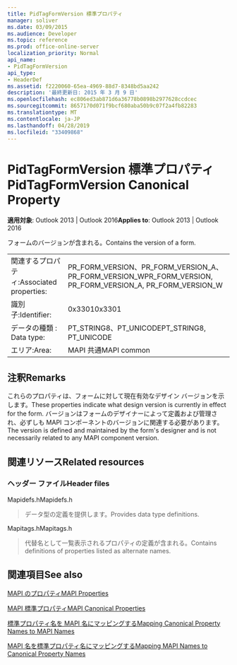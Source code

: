 ```yaml
---
title: PidTagFormVersion 標準プロパティ
manager: soliver
ms.date: 03/09/2015
ms.audience: Developer
ms.topic: reference
ms.prod: office-online-server
localization_priority: Normal
api_name:
- PidTagFormVersion
api_type:
- HeaderDef
ms.assetid: f2220060-65ea-4969-88d7-8348bd5aa242
description: '最終更新日: 2015 年 3 月 9 日'
ms.openlocfilehash: ec806ed3ab871d6a36778b0898b2977628ccdcec
ms.sourcegitcommit: 8657170d071f9bcf680aba50b9c07f2a4fb82283
ms.translationtype: MT
ms.contentlocale: ja-JP
ms.lasthandoff: 04/28/2019
ms.locfileid: "33409868"
---
```

# <a name="pidtagformversion-canonical-property"></a><span data-ttu-id="85843-103">PidTagFormVersion 標準プロパティ</span><span class="sxs-lookup"><span data-stu-id="85843-103">PidTagFormVersion Canonical Property</span></span>

  
  
<span data-ttu-id="85843-104">**適用対象**: Outlook 2013 | Outlook 2016</span><span class="sxs-lookup"><span data-stu-id="85843-104">**Applies to**: Outlook 2013 | Outlook 2016</span></span> 
  
<span data-ttu-id="85843-105">フォームのバージョンが含まれる。</span><span class="sxs-lookup"><span data-stu-id="85843-105">Contains the version of a form.</span></span> 
  
|||
|:-----|:-----|
|<span data-ttu-id="85843-106">関連するプロパティ:</span><span class="sxs-lookup"><span data-stu-id="85843-106">Associated properties:</span></span>  <br/> |<span data-ttu-id="85843-107">PR_FORM_VERSION、PR_FORM_VERSION_A、PR_FORM_VERSION_W</span><span class="sxs-lookup"><span data-stu-id="85843-107">PR_FORM_VERSION, PR_FORM_VERSION_A, PR_FORM_VERSION_W</span></span>  <br/> |
|<span data-ttu-id="85843-108">識別子:</span><span class="sxs-lookup"><span data-stu-id="85843-108">Identifier:</span></span>  <br/> |<span data-ttu-id="85843-109">0x3301</span><span class="sxs-lookup"><span data-stu-id="85843-109">0x3301</span></span>  <br/> |
|<span data-ttu-id="85843-110">データの種類 : </span><span class="sxs-lookup"><span data-stu-id="85843-110">Data type:</span></span>  <br/> |<span data-ttu-id="85843-111">PT_STRING8、PT_UNICODE</span><span class="sxs-lookup"><span data-stu-id="85843-111">PT_STRING8, PT_UNICODE</span></span>  <br/> |
|<span data-ttu-id="85843-112">エリア:</span><span class="sxs-lookup"><span data-stu-id="85843-112">Area:</span></span>  <br/> |<span data-ttu-id="85843-113">MAPI 共通</span><span class="sxs-lookup"><span data-stu-id="85843-113">MAPI common</span></span>  <br/> |
   
## <a name="remarks"></a><span data-ttu-id="85843-114">注釈</span><span class="sxs-lookup"><span data-stu-id="85843-114">Remarks</span></span>

<span data-ttu-id="85843-115">これらのプロパティは、フォームに対して現在有効なデザイン バージョンを示します。</span><span class="sxs-lookup"><span data-stu-id="85843-115">These properties indicate what design version is currently in effect for the form.</span></span> <span data-ttu-id="85843-116">バージョンはフォームのデザイナーによって定義および管理され、必ずしも MAPI コンポーネントのバージョンに関連する必要があります。</span><span class="sxs-lookup"><span data-stu-id="85843-116">The version is defined and maintained by the form's designer and is not necessarily related to any MAPI component version.</span></span> 
  
## <a name="related-resources"></a><span data-ttu-id="85843-117">関連リソース</span><span class="sxs-lookup"><span data-stu-id="85843-117">Related resources</span></span>

### <a name="header-files"></a><span data-ttu-id="85843-118">ヘッダー ファイル</span><span class="sxs-lookup"><span data-stu-id="85843-118">Header files</span></span>

<span data-ttu-id="85843-119">Mapidefs.h</span><span class="sxs-lookup"><span data-stu-id="85843-119">Mapidefs.h</span></span>
  
> <span data-ttu-id="85843-120">データ型の定義を提供します。</span><span class="sxs-lookup"><span data-stu-id="85843-120">Provides data type definitions.</span></span>
    
<span data-ttu-id="85843-121">Mapitags.h</span><span class="sxs-lookup"><span data-stu-id="85843-121">Mapitags.h</span></span>
  
> <span data-ttu-id="85843-122">代替名として一覧表示されるプロパティの定義が含まれる。</span><span class="sxs-lookup"><span data-stu-id="85843-122">Contains definitions of properties listed as alternate names.</span></span>
    
## <a name="see-also"></a><span data-ttu-id="85843-123">関連項目</span><span class="sxs-lookup"><span data-stu-id="85843-123">See also</span></span>



[<span data-ttu-id="85843-124">MAPI のプロパティ</span><span class="sxs-lookup"><span data-stu-id="85843-124">MAPI Properties</span></span>](mapi-properties.md)
  
[<span data-ttu-id="85843-125">MAPI 標準プロパティ</span><span class="sxs-lookup"><span data-stu-id="85843-125">MAPI Canonical Properties</span></span>](mapi-canonical-properties.md)
  
[<span data-ttu-id="85843-126">標準プロパティ名を MAPI 名にマッピングする</span><span class="sxs-lookup"><span data-stu-id="85843-126">Mapping Canonical Property Names to MAPI Names</span></span>](mapping-canonical-property-names-to-mapi-names.md)
  
[<span data-ttu-id="85843-127">MAPI 名を標準プロパティ名にマッピングする</span><span class="sxs-lookup"><span data-stu-id="85843-127">Mapping MAPI Names to Canonical Property Names</span></span>](mapping-mapi-names-to-canonical-property-names.md)


